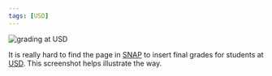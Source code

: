```yaml
---
tags: [USD]
---
```


![grading at USD]({{site.exa}}/grading-at-USD.png)

It is really hard to find the page in [SNAP][] to insert final grades for students at [USD][]. This screenshot helps illustrate the way.

[USD]: https://www.usd.edu
[SNAP]: https://snap.sdbor.edu
